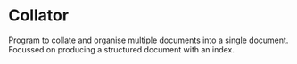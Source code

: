 # Collator
Program to collate and organise multiple documents into a single document. Focussed on producing a structured document with an index.
